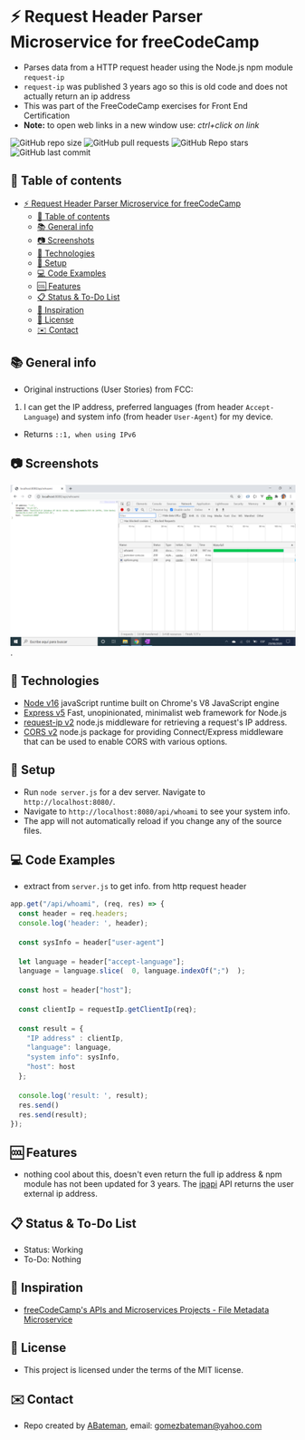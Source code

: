 # :zap: Request Header Parser Microservice for freeCodeCamp

* Parses data from a HTTP request header using the Node.js npm module `request-ip`
* `request-ip` was published 3 years ago so this is old code and does not actually return an ip address
* This was part of the FreeCodeCamp exercises for Front End Certification
* **Note:** to open web links in a new window use: _ctrl+click on link_

![GitHub repo size](https://img.shields.io/github/repo-size/AndrewJBateman/header-parser-microservice?style=plastic)
![GitHub pull requests](https://img.shields.io/github/issues-pr/AndrewJBateman/header-parser-microservice?style=plastic)
![GitHub Repo stars](https://img.shields.io/github/stars/AndrewJBateman/header-parser-microservice?style=plastic)
![GitHub last commit](https://img.shields.io/github/last-commit/AndrewJBateman/header-parser-microservice?style=plastic)

## :page_facing_up: Table of contents

* [:zap: Request Header Parser Microservice for freeCodeCamp](#zap-request-header-parser-microservice-for-freecodecamp)
  * [:page_facing_up: Table of contents](#page_facing_up-table-of-contents)
  * [:books: General info](#books-general-info)
  * [:camera: Screenshots](#camera-screenshots)
  * [:signal_strength: Technologies](#signal_strength-technologies)
  * [:floppy_disk: Setup](#floppy_disk-setup)
  * [:computer: Code Examples](#computer-code-examples)
  * [:cool: Features](#cool-features)
  * [:clipboard: Status & To-Do List](#clipboard-status--to-do-list)
  * [:clap: Inspiration](#clap-inspiration)
  * [:file_folder: License](#file_folder-license)
  * [:envelope: Contact](#envelope-contact)

## :books: General info

* Original instructions (User Stories) from FCC:

1. I can get the IP address, preferred languages (from header `Accept-Language`) and system info (from header `User-Agent`) for my device.

* Returns `::1, when using IPv6`

## :camera: Screenshots

![Example screenshot](./img/header.png).

## :signal_strength: Technologies

* [Node v16](https://nodejs.org/en/) javaScript runtime built on Chrome's V8 JavaScript engine
* [Express v5](https://expressjs.com/) Fast, unopinionated, minimalist web framework for Node.js
* [request-ip v2](https://www.npmjs.com/package/request-ip) node.js middleware for retrieving a request's IP address.
* [CORS v2](https://www.npmjs.com/package/cors) node.js package for providing Connect/Express middleware that can be used to enable CORS with various options.

## :floppy_disk: Setup

* Run `node server.js` for a dev server. Navigate to `http://localhost:8080/`.
* Navigate to `http://localhost:8080/api/whoami` to see your system info.
* The app will not automatically reload if you change any of the source files.

## :computer: Code Examples

* extract from `server.js` to get info. from http request header

```javascript
app.get("/api/whoami", (req, res) => {
  const header = req.headers;
  console.log('header: ', header);

  const sysInfo = header["user-agent"]

  let language = header["accept-language"];
  language = language.slice(  0, language.indexOf(";")  );

  const host = header["host"];

  const clientIp = requestIp.getClientIp(req);

  const result = {
    "IP address" : clientIp,
    "language": language,
    "system info": sysInfo,
    "host": host
  };

  console.log('result: ', result);
  res.send()
  res.send(result);
});
```

## :cool: Features

* nothing cool about this, doesn't even return the full ip address & npm module has not been updated for 3 years. The [ipapi](https://ipapi.co/) API returns the user external ip address.

## :clipboard: Status & To-Do List

* Status: Working
* To-Do: Nothing

## :clap: Inspiration

* [freeCodeCamp's APIs and Microservices Projects - File Metadata Microservice](https://www.freecodecamp.org/learn/apis-and-microservices/apis-and-microservices-projects/request-header-parser-microservice)

## :file_folder: License

* This project is licensed under the terms of the MIT license.

## :envelope: Contact

* Repo created by [ABateman](https://github.com/AndrewJBateman), email: gomezbateman@yahoo.com
